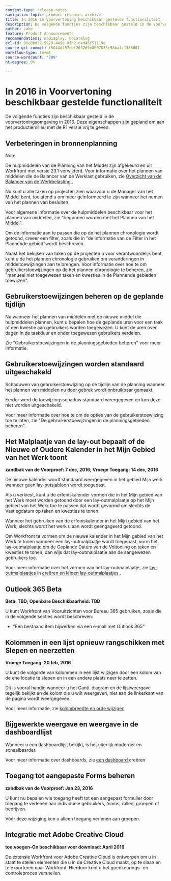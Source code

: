 ```yaml
---
content-type: release-notes
navigation-topic: product-releases-archive
title: In 2016 in Voorvertoning beschikbaar gestelde functionaliteit
description: De volgende functies zijn beschikbaar gesteld in de voorvertoningsomgeving in 2016. Deze eigenschappen zijn gepland om aan het productiemilieu met de R1 versie vrij te geven.
author: Luke
feature: Product Announcements
recommendations: noDisplay, noCatalog
exl-id: 08e0bd72-5979-449e-9fb2-c4d45f51119e
source-git-commit: f5044d457ebf203269e8007075e98ba4c136660f
workflow-type: tm+mt
source-wordcount: '709'
ht-degree: 0%

---
```


# In 2016 in Voorvertoning beschikbaar gestelde functionaliteit

De volgende functies zijn beschikbaar gesteld in de voorvertoningsomgeving in 2016. Deze eigenschappen zijn gepland om aan het productiemilieu met de R1 versie vrij te geven.

## Verbeteringen in bronnenplanning

>[!NOTE]
>
>De hulpmiddelen van de Planning van het Middel zijn afgekeurd en uit Workfront met versie 23.1 verwijderd. Voor informatie over het plannen van middelen die de Balancer van de Werklast gebruiken, zie [ Overzicht van de Balancer van de Werkbelasting ](../../../../resource-mgmt/workload-balancer/overview-workload-balancer.md).

Nu kunt u alle taken op projecten zien waarvoor u de Manager van het Middel bent, toelatend u om meer geïnformeerd te zijn wanneer het nemen van het plannen van besluiten.

Voor algemene informatie over de hulpmiddelen beschikbaar voor het plannen van middelen, zie &quot;begonnen worden met het Plannen van het Middel&quot;.

Om de informatie aan te passen die op de het plannen chronologie wordt getoond, creeer een filter, zoals die in &quot;de informatie van de Filter in het Plannende gebied&quot;wordt beschreven.

Naast het bekijken van taken op de projecten u voor verantwoordelijk bent, kunt u de het plannen chronologie gebruiken om veranderingen in middeltoewijzingen aan te brengen. Voor informatie over hoe te om gebruikerstoewijzingen op de het plannen chronologie te beheren, zie &quot;manueel niet toegewezen taken en kwesties in de Plannende gebieden toewijzen&quot;.

## Gebruikerstoewijzingen beheren op de geplande tijdlijn

Nu wanneer het plannen van middelen met de nieuwe middel die hulpmiddelen plannen, kunt u bepalen hoe de geplande uren voor een taak of een kwestie aan gebruikers worden toegewezen. U kunt de uren over dagen in de taakduur en onder toegewezen gebruikers verdelen.

Zie &quot;Gebruikerstoewijzingen in de planningsgebieden beheren&quot; voor meer informatie.

## Gebruikerstoewijzingen worden standaard uitgeschakeld

Schaduwen van gebruikerstoewijzing op de tijdlijn van de planning wanneer het plannen van middelen nu door gebrek wordt onbruikbaar gemaakt.

Eerder werd de toewijzingsschaduw standaard weergegeven en kon deze niet worden uitgeschakeld.

Voor meer informatie over hoe te om de opties van de gebruikerstoewijzing toe te laten, zie
&quot;De gebruikerstoewijzingen in de planningsgebieden beheren&quot;.

## Het Malplaatje van de lay-out bepaalt of de Nieuwe of Oudere Kalender in het Mijn Gebied van het Werk toont

**zandbak van de Voorproef: 7 dec, 2016; Vroege Toegang: 14 dec, 2016** 

De nieuwe kalender wordt standaard weergegeven in het gebied Mijn werk wanneer geen lay-outsjabloon wordt toegepast.

Als u verkiest, kunt u de erfeniskalender vormen die in het Mijn gebied van het Werk moet worden getoond door een lay-outmalplaatje op het Mijn gebied van het Werk toe te passen dat wordt gevormd om slechts de Vastlegdatum op taken en kwesties te tonen.

Wanneer het gebruiken van de erfeniskalender in het Mijn gebied van het Werk, slechts wordt het werk u aan wordt geëngageerd getoond.

Om Workfront te vormen om de nieuwe kalender in het Mijn gebied van het Werk te tonen wanneer een lay-outmalplaatje wordt toegepast, vorm het lay-outmalplaatje om de Geplande Datum van de Voltooiing op taken en kwesties te tonen, dan wijs dat lay-outmalplaatje aan de aangewezen gebruikers toe.

Voor meer informatie over het vormen van het lay-outmalplaatje, zie [ lay-outmalplaatjes ](../../../../administration-and-setup/customize-workfront/use-layout-templates/create-and-manage-layout-templates.md#customizing-my-work) in [ creëren en leiden lay-outmalplaatjes ](../../../../administration-and-setup/customize-workfront/use-layout-templates/create-and-manage-layout-templates.md).

## Outlook 365 Beta

**Beta: TBD; Openbare Beschikbaarheid: TBD**

U kunt Workfront van Vooruitzichten voor Bureau 365 gebruiken, zoals die in de volgende secties wordt beschreven:

* &quot;Een bestaand item bijwerken via een e-mail met Outlook 365&quot;

## Kolommen in een lijst opnieuw rangschikken met Slepen en neerzetten

**Vroege Toegang: 20 feb, 2016**

U kunt de volgorde van kolommen in een lijst wijzigen door een kolom van de ene locatie te slepen en in een andere plaats neer te zetten.

Dit is vooral handig wanneer u het Gantt-diagram en de lijstweergave tegelijk bekijkt en de kolom die u wilt weergeven, niet aan de linkerkant van de pagina wordt weergegeven. 

Voor meer informatie, zie [ kolombreedte en orde wijzigen ](../../../../reports-and-dashboards/reports/reporting-elements/modify-column-width-order.md)

## Bijgewerkte weergave en weergave in de dashboardlijst

Wanneer u een dashboardlijst bekijkt, is het uiterlijk moderner en schaalbaarder.

Voor meer informatie over dashboards, zie [ een dashboard ](../../../../reports-and-dashboards/dashboards/creating-and-managing-dashboards/create-dashboard.md) creëren

## Toegang tot aangepaste Forms beheren

**zandbak van de Voorproef: Jan 23, 2016**

U kunt nu bepalen wie toegang heeft tot een aangepast formulier door toegang te verlenen aan individuele gebruikers, teams, rollen, groepen of bedrijven. 

Vóór deze wijziging kon u alleen toegang verlenen aan groepen.

## Integratie met Adobe Creative Cloud

**toe:voegen-On beschikbaar voor download: April 2016**

De extensie Workfront voor Adobe Creative Cloud is ontworpen om u in staat te stellen elementen die u in de Creative Cloud maakt, op te slaan en te exporteren naar Workfront. Hierdoor kunt u het goedkeurings- en controleproces versnellen.
